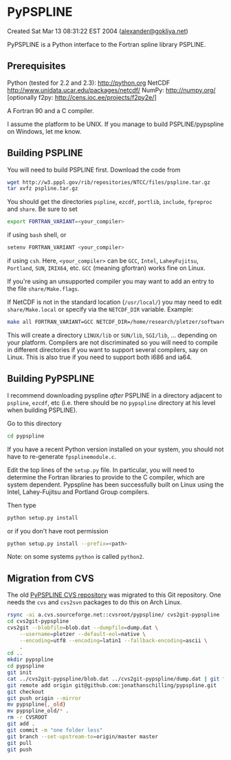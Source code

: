 # PyPSPLINE

Created Sat Mar 13 08:31:22 EST 2004 (alexander@gokliya.net)

PyPSPLINE is a Python interface to the Fortran spline library PSPLINE. 

## Prerequisites

Python (tested for 2.2 and 2.3): http://python.org
NetCDF http://www.unidata.ucar.edu/packages/netcdf/
NumPy: http://numpy.org/
[optionally f2py: http://cens.ioc.ee/projects/f2py2e/]

A Fortran 90 and a C compiler.

I assume the platform to be UNIX. If you manage to build PSPLINE/pypspline on Windows, let me know. 

## Building PSPLINE

You will need to build PSPLINE first. Download the code from 

```bash
wget http://w3.pppl.gov/rib/repositories/NTCC/files/pspline.tar.gz
tar xvfz pspline.tar.gz
```

You should get the directories `pspline`, `ezcdf`, `portlib`, `include`, `fpreproc` and `share`. Be sure to set

```bash
export FORTRAN_VARIANT=<your_compiler>
```

if using `bash` shell, or

```bash
setenv FORTRAN_VARIANT <your_compiler>
```

if using `csh`.
Here, `<your_compiler>` can be `GCC`, `Intel`, `LaheyFujitsu`, `Portland`, `SUN`, `IRIX64`, etc.
`GCC` (meaning gfortran) works fine on Linux. 

If you're using an unsupported compiler you may want to add an entry to the file `share/Make.flags`. 

If NetCDF is not in the standard location (`/usr/local/`) you may need to edit `share/Make.local` or specify
via the `NETCDF_DIR` variable. Example:

```bash
make all FORTRAN_VARIANT=GCC NETCDF_DIR=/home/research/pletzer/software/netcdf
```

This will create a directory `LINUX/lib`
or `SUN/lib`, `SGI/lib`, ... depending on your platform.
Compilers are not discriminated so you will need to compile in different directories
if you want to support several compilers, say on Linux.
This is also true if you need to support both i686 and ia64.

## Building PyPSPLINE

I recommend downloading pyspline *after* PSPLINE in a directory adjacent to `pspline`, `ezcdf`, etc
(i.e. there should be no `pypspline` directory at his level when building PSPLINE). 

Go to this directory

```bash
cd pypspline
```

If you have a recent Python version installed on your system, you should not have to re-generate `fpsplinemodule.c`.

Edit the top lines of the `setup.py` file.
In particular, you will need to determine the Fortran libraries to provide to the C compiler, which are system dependent.
Pypspline has been successfully built on Linux using the Intel, Lahey-Fujitsu and Portland Group compilers. 

Then type

```bash
python setup.py install
```

or if you don't have root permission

```bash
python setup.py install --prefix=<path>
```

Note: on some systems `python` is called `python2`.

## Migration from CVS

The old [PyPSPLINE CVS repository](https://sourceforge.net/projects/pypspline/) was migrated to this Git repository.
One needs the `cvs` and `cvs2svn` packages to do this on Arch Linux.

```bash
rsync -ai a.cvs.sourceforge.net::cvsroot/pypspline/ cvs2git-pypspline
cd cvs2git-pypspline
cvs2git --blobfile=blob.dat --dumpfile=dump.dat \
    --username=pletzer --default-eol=native \
    --encoding=utf8 --encoding=latin1 --fallback-encoding=ascii \
    .
cd ..
mkdir pypspline
cd pypspline
git init
cat ../cvs2git-pypspline/blob.dat ../cvs2git-pypspline/dump.dat | git fast-import
git remote add origin git@github.com:jonathanschilling/pypspline.git
git checkout
git push origin --mirror
mv pypspline{,_old}
mv pypspline_old/* .
rm -r CVSROOT
git add .
git commit -m "one folder less"
git branch --set-upstream-to=origin/master master
git pull
git push
```
